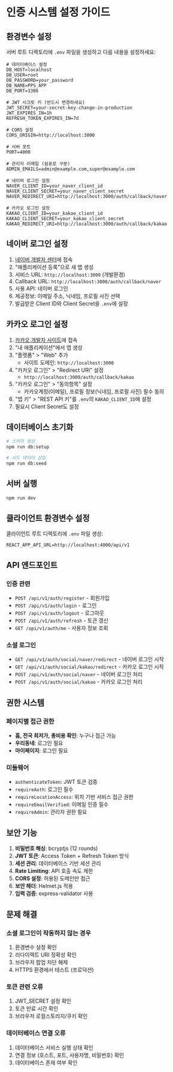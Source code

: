 # 인증 시스템 설정 가이드

## 환경변수 설정

서버 루트 디렉토리에 `.env` 파일을 생성하고 다음 내용을 설정하세요:

```env
# 데이터베이스 설정
DB_HOST=localhost
DB_USER=root
DB_PASSWORD=your_password
DB_NAME=PPS_APP
DB_PORT=3306

# JWT 시크릿 키 (반드시 변경하세요)
JWT_SECRET=your-secret-key-change-in-production
JWT_EXPIRES_IN=1h
REFRESH_TOKEN_EXPIRES_IN=7d

# CORS 설정
CORS_ORIGIN=http://localhost:3000

# 서버 포트
PORT=4000

# 관리자 이메일 (쉼표로 구분)
ADMIN_EMAILS=admin@example.com,super@example.com

# 네이버 로그인 설정
NAVER_CLIENT_ID=your_naver_client_id
NAVER_CLIENT_SECRET=your_naver_client_secret
NAVER_REDIRECT_URI=http://localhost:3000/auth/callback/naver

# 카카오 로그인 설정
KAKAO_CLIENT_ID=your_kakao_client_id
KAKAO_CLIENT_SECRET=your_kakao_client_secret
KAKAO_REDIRECT_URI=http://localhost:3000/auth/callback/kakao
```

## 네이버 로그인 설정

1. [네이버 개발자 센터](https://developers.naver.com/)에 접속
2. "애플리케이션 등록"으로 새 앱 생성
3. 서비스 URL: `http://localhost:3000` (개발환경)
4. Callback URL: `http://localhost:3000/auth/callback/naver`
5. 사용 API: 네이버 로그인
6. 제공정보: 이메일 주소, 닉네임, 프로필 사진 선택
7. 발급받은 Client ID와 Client Secret을 `.env`에 설정

## 카카오 로그인 설정

1. [카카오 개발자 사이트](https://developers.kakao.com/)에 접속
2. "내 애플리케이션"에서 앱 생성
3. "플랫폼" > "Web" 추가
   - 사이트 도메인: `http://localhost:3000`
4. "카카오 로그인" > "Redirect URI" 설정
   - `http://localhost:3000/auth/callback/kakao`
5. "카카오 로그인" > "동의항목" 설정
   - 카카오계정(이메일), 프로필 정보(닉네임, 프로필 사진) 필수 동의
6. "앱 키" > "REST API 키"를 `.env`의 `KAKAO_CLIENT_ID`에 설정
7. 필요시 Client Secret도 설정

## 데이터베이스 초기화

```bash
# 스키마 생성
npm run db:setup

# 시드 데이터 삽입
npm run db:seed
```

## 서버 실행

```bash
npm run dev
```

## 클라이언트 환경변수 설정

클라이언트 루트 디렉토리에 `.env` 파일 생성:

```env
REACT_APP_API_URL=http://localhost:4000/api/v1
```

## API 엔드포인트

### 인증 관련
- `POST /api/v1/auth/register` - 회원가입
- `POST /api/v1/auth/login` - 로그인
- `POST /api/v1/auth/logout` - 로그아웃
- `POST /api/v1/auth/refresh` - 토큰 갱신
- `GET /api/v1/auth/me` - 사용자 정보 조회

### 소셜 로그인
- `GET /api/v1/auth/social/naver/redirect` - 네이버 로그인 시작
- `GET /api/v1/auth/social/kakao/redirect` - 카카오 로그인 시작
- `POST /api/v1/auth/social/naver` - 네이버 로그인 처리
- `POST /api/v1/auth/social/kakao` - 카카오 로그인 처리

## 권한 시스템

### 페이지별 접근 권한
- **홈, 전국 최저가, 총비용 확인**: 누구나 접근 가능
- **우리동네**: 로그인 필요
- **마이페이지**: 로그인 필요

### 미들웨어
- `authenticateToken`: JWT 토큰 검증
- `requireAuth`: 로그인 필수
- `requireLocationAccess`: 위치 기반 서비스 접근 권한
- `requireEmailVerified`: 이메일 인증 필수
- `requireAdmin`: 관리자 권한 필요

## 보안 기능

1. **비밀번호 해싱**: bcryptjs (12 rounds)
2. **JWT 토큰**: Access Token + Refresh Token 방식
3. **세션 관리**: 데이터베이스 기반 세션 관리
4. **Rate Limiting**: API 호출 속도 제한
5. **CORS 설정**: 허용된 도메인만 접근
6. **보안 헤더**: Helmet.js 적용
7. **입력 검증**: express-validator 사용

## 문제 해결

### 소셜 로그인이 작동하지 않는 경우
1. 환경변수 설정 확인
2. 리다이렉트 URI 정확성 확인
3. 브라우저 팝업 차단 해제
4. HTTPS 환경에서 테스트 (프로덕션)

### 토큰 관련 오류
1. JWT_SECRET 설정 확인
2. 토큰 만료 시간 확인
3. 브라우저 로컬스토리지/쿠키 확인

### 데이터베이스 연결 오류
1. 데이터베이스 서비스 실행 상태 확인
2. 연결 정보 (호스트, 포트, 사용자명, 비밀번호) 확인
3. 데이터베이스 존재 여부 확인

